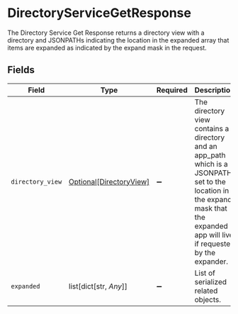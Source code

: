 # DirectoryServiceGetResponse

The Directory Service Get Response returns a directory view with a directory and JSONPATHs indicating the
 location in the expanded array that items are expanded as indicated by the expand mask in the request.


## Fields

| Field                                                                                                                                                                            | Type                                                                                                                                                                             | Required                                                                                                                                                                         | Description                                                                                                                                                                      |
| -------------------------------------------------------------------------------------------------------------------------------------------------------------------------------- | -------------------------------------------------------------------------------------------------------------------------------------------------------------------------------- | -------------------------------------------------------------------------------------------------------------------------------------------------------------------------------- | -------------------------------------------------------------------------------------------------------------------------------------------------------------------------------- |
| `directory_view`                                                                                                                                                                 | [Optional[DirectoryView]](../../models/shared/directoryview.md)                                                                                                                  | :heavy_minus_sign:                                                                                                                                                               | The directory view contains a directory and an app_path which is a JSONPATH set to the location in the expand mask that the expanded app will live if requested by the expander. |
| `expanded`                                                                                                                                                                       | list[dict[str, *Any*]]                                                                                                                                                           | :heavy_minus_sign:                                                                                                                                                               | List of serialized related objects.                                                                                                                                              |